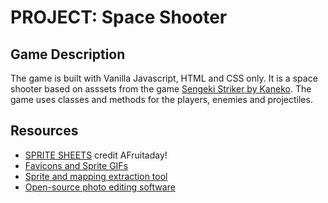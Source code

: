 # PROJECT: Space Shooter
## Game Description
The game is built with Vanilla Javascript, HTML and CSS only.
It is a space shooter based on asssets from the game <a href="https://wikiheartexelica.fandom.com/wiki/Sengeki_Striker">Sengeki Striker by Kaneko</a>.
The game uses classes and methods for the players, enemies and projectiles.
## Resources
- <a href="https://www.spriters-resource.com/arcade/sengekistriker/">SPRITE SHEETS</a> credit AFruitaday!
- <a href="https://www.deviantart.com/leks2021/art/Ultima-Z-946482482">Favicons and Sprite GIFs</a>
- <a href="https://www.leshylabs.com/apps/sstool/">Sprite and mapping extraction tool</a>
- <a href="https://www.photopea.com/">Open-source photo editing software</a></li>
